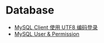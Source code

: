 # Database

- [MySQL Client 使用 UTF8 编码登录](/programming/database/mysql-client-using-utf8-encoding.md)
- [MySQL User & Permission](/programming/database/mysql-user-and-permission.md)
